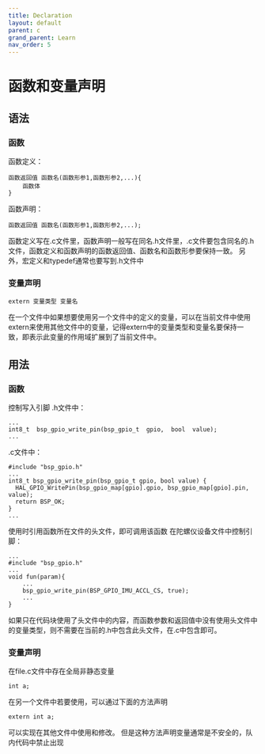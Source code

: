 ```yaml
---
title: Declaration
layout: default
parent: c
grand_parent: Learn
nav_order: 5
---
```


# 函数和变量声明

## 语法

### 函数

函数定义：

    函数返回值 函数名(函数形参1,函数形参2,...){  
        函数体  
    } 

函数声明：

    函数返回值 函数名(函数形参1,函数形参2,...);

函数定义写在.c文件里，函数声明一般写在同名.h文件里，.c文件要包含同名的.h文件，函数定义和函数声明的函数返回值、函数名和函数形参要保持一致。
另外，宏定义和typedef通常也要写到.h文件中

### 变量声明

    extern 变量类型 变量名

在一个文件中如果想要使用另一个文件中的定义的变量，可以在当前文件中使用extern来使用其他文件中的变量，记得extern中的变量类型和变量名要保持一致，即表示此变量的作用域扩展到了当前文件中。

## 用法

### 函数

控制写入引脚
.h文件中：

    ...
    int8_t  bsp_gpio_write_pin(bsp_gpio_t  gpio,  bool  value);    
    ...

.c文件中：

    #include "bsp_gpio.h"
    ...
    int8_t bsp_gpio_write_pin(bsp_gpio_t gpio, bool value) {
      HAL_GPIO_WritePin(bsp_gpio_map[gpio].gpio, bsp_gpio_map[gpio].pin, value);
      return BSP_OK;
    }
    ...

使用时引用函数所在文件的头文件，即可调用该函数
在陀螺仪设备文件中控制引脚：

    ...
    #include "bsp_gpio.h"
    ...
    void fun(param){
        ...
        bsp_gpio_write_pin(BSP_GPIO_IMU_ACCL_CS, true);
        ...
    }
如果只在代码块使用了头文件中的内容，而函数参数和返回值中没有使用头文件中的变量类型，则不需要在当前的.h中包含此头文件，在.c中包含即可。

### 变量声明

在file.c文件中存在全局非静态变量

    int a;

在另一个文件中若要使用，可以通过下面的方法声明

    extern int a;

可以实现在其他文件中使用和修改。
但是这种方法声明变量通常是不安全的，队内代码中禁止出现

